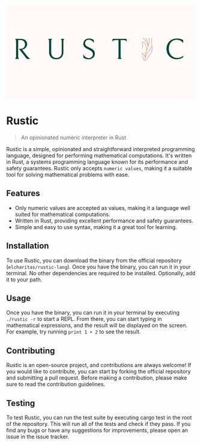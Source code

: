<img src="./.github/rustic.png"/>

# Rustic

> An opinionated numeric interpreter in Rust

Rustic is a simple, opinionated and straightforward interpreted programming language, designed for performing mathematical computations.
It's written in Rust, a systems programming language known for its performance and safety guarantees.
Rustic only accepts `numeric values`, making it a suitable tool for solving mathematical problems with ease.

## Features

-   Only numeric values are accepted as values, making it a language well suited for mathematical computations.
-   Written in Rust, providing excellent performance and safety guarantees.
-   Simple and easy to use syntax, making it a great tool for learning.

## Installation

To use Rustic, you can download the binary from the official repository (`elcharitas/rustic-lang`).
Once you have the binary, you can run it in your terminal.
No other dependencies are required to be installed. Optionally, add it to your path.

## Usage

Once you have the binary, you can run it in your terminal by executing `./rustic -r` to start a REPL.
From there, you can start typing in mathematical expressions, and the result will be displayed on the screen. For example, try running `print 1 + 2` to see the result.

## Contributing

Rustic is an open-source project, and contributions are always welcome! If you would like to contribute, you can start by forking the official repository and submitting a pull request.
Before making a contribution, please make sure to read the contribution guidelines.

## Testing

To test Rustic, you can run the test suite by executing cargo test in the root of the repository. This will run all of the tests and check if they pass. If you find any bugs or have any suggestions for improvements, please open an issue in the issue tracker.
